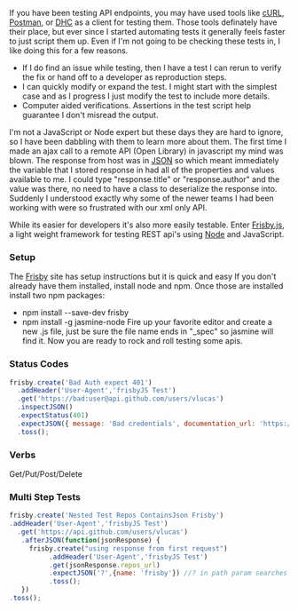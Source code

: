 If you have been testing API endpoints, you may have used tools like [cURL](), [Postman](), or [DHC](https://dhc.restlet.com/) as a client for testing them. Those tools definately have their place, but ever since I started automating tests it generally feels faster to just script them up. Even if I'm not going to be checking these tests in, I like doing this for a few reasons. 

* If I do find an issue while testing, then I have a test I can rerun to verify the fix or hand off to a developer as reproduction steps.
* I can quickly modify or expand the test. I might start with the simplest case and as I progress I just modify the test to include more details.
* Computer aided verifications. Assertions in the test script help guarantee I don't misread the output.

I'm not a JavaScript or Node expert but these days they are hard to ignore, so I have been dabbling with them to learn more about them. The first time I made an ajax call to a remote API (Open Library) in javascript my mind was blown. The response from host was in [JSON]() so which meant immediately the variable that I stored response in had all of the properties and values available to me. I could type "response.title" or "response.author" and the value was there, no need to have a class to deserialize the response into. Suddenly I understood exactly why some of the newer teams I had been working with were so frustrated with our xml only API. 

While its easier for developers it's also more easily testable. Enter [Frisby.js](http://www.frisbyjs.com), a light weight framework for testing REST api's using [Node](...) and JavaScript. 

### Setup
The [Frisby](http://www.frisbyjs.com) site has setup instructions but it is quick and easy If you don't already have them installed, install node and npm.
Once those are installed install two npm packages:
* npm install --save-dev frisby 
* npm install -g jasmine-node
Fire up your favorite editor and create a new .js file, just be sure the file name ends in "_spec" so jasmine will find it.
Now you are ready to rock and roll testing some apis. 

### Status Codes
```js
frisby.create('Bad Auth expect 401')
  .addHeader('User-Agent','frisbyJS Test')
  .get('https://bad:user@api.github.com/users/vlucas')
  .inspectJSON()
  .expectStatus(401)
  .expectJSON({ message: 'Bad credentials', documentation_url: 'https://developer.github.com/v3' })
  .toss();
```

### Verbs
Get/Put/Post/Delete

### Multi Step Tests
```js
frisby.create('Nested Test Repos ContainsJson Frisby')
.addHeader('User-Agent','frisbyJS Test')
  .get('https://api.github.com/users/vlucas')
   .afterJSON(function(jsonResponse) {
     frisby.create("using response from first request")
          .addHeader('User-Agent','frisbyJS Test')
          .get(jsonResponse.repos_url)
          .expectJSON('?',{name: 'frisby'}) //? in path param searches with an array
          .toss();
   })
.toss();
```

